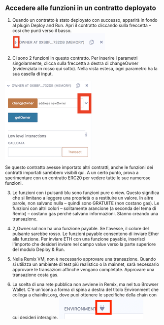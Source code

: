 ## Accedere alle funzioni in un contratto deployato

1. Quando un contratto è stato deployato con successo, apparirà in fondo al plugin Deploy and Run. Apri il contratto cliccando sulla freccetta – così che punti verso il basso.
   ![distribuisci il contratto](https://raw.githubusercontent.com/ethereum/remix-workshops/master/Basics/interacting/images/instance.png "contratto distribuito")

2. Ci sono 2 funzioni in questo contratto.  Per inserire i parametri singolarmente, clicca sulla freccetta a destra di changeOwner (evidenziata in rosso qui sotto). Nella vista estesa, ogni parametro ha la sua casella di input.

![deploy contract](https://raw.githubusercontent.com/ethereum/remix-workshops/master/Basics/interacting/images/deployed_open2.png "deployed contract")

Se questo contratto avesse importato altri contratti, anche le funzioni dei contratti importati sarebbero visibili qui.  A un certo punto, prova a sperimentare con un contratto ERC20 per vedere tutte le sue numerose funzioni.

3. Le funzioni con i pulsanti blu sono funzioni pure o view.  Questo significa che si limitano a leggere una proprietà o a restituire un valore.  In altre parole, non salvano nulla – quindi sono GRATUITE (non costano gas).  Le funzioni con altri colori – solitamente arancione (a seconda del tema di Remix) – costano gas perché salvano informazioni.  Stanno creando una transazione.

4. 2_Owner.sol non ha una funzione payable.  Se l'avesse, il colore del pulsante sarebbe rosso.  Le funzioni payable consentono di inviare Ether alla funzione.  Per inviare ETH con una funzione payable, inserisci l'importo che desideri inviare nel campo value verso la parte superiore del modulo Deploy & Run.

5. Nella Remix VM, non è necessario approvare una transazione.  Quando si utilizza un ambiente di test più realistico o la mainnet, sarà necessario approvare le transazioni affinché vengano completate. Approvare una transazione costa gas.

6. La scelta di una rete pubblica non avviene in Remix, ma nel tuo Browser Wallet.  C'è un'icona a forma di spina a destra del titolo Environment che collega a chainlist.org, dove puoi ottenere le specifiche della chain con cui desideri interagire.
   ![chainlist](https://raw.githubusercontent.com/ethereum/remix-workshops/master/Basics/interacting/images/chainlist.png "chainlist")
